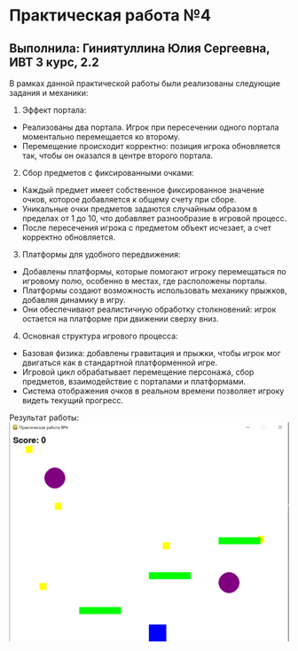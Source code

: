 # Практическая работа №4
## Выполнила: Гиниятуллина Юлия Сергеевна, ИВТ 3 курс, 2.2


В рамках данной практической работы были реализованы следующие задания и механики:

1. Эффект портала:
* Реализованы два портала. Игрок при пересечении одного портала моментально перемещается ко второму.
* Перемещение происходит корректно: позиция игрока обновляется так, чтобы он оказался в центре второго портала.

2. Сбор предметов с фиксированными очками:
* Каждый предмет имеет собственное фиксированное значение очков, которое добавляется к общему счету при сборе.
* Уникальные очки предметов задаются случайным образом в пределах от 1 до 10, что добавляет разнообразие в игровой процесс.
* После пересечения игрока с предметом объект исчезает, а счет корректно обновляется.

3. Платформы для удобного передвижения:
* Добавлены платформы, которые помогают игроку перемещаться по игровому полю, особенно в местах, где расположены порталы.
* Платформы создают возможность использовать механику прыжков, добавляя динамику в игру.
* Они обеспечивают реалистичную обработку столкновений: игрок остается на платформе при движении сверху вниз.

4. Основная структура игрового процесса:
* Базовая физика: добавлены гравитация и прыжки, чтобы игрок мог двигаться как в стандартной платформенной игре.
* Игровой цикл обрабатывает перемещение персонажа, сбор предметов, взаимодействие с порталами и платформами.
* Система отображения очков в реальном времени позволяет игроку видеть текущий прогресс.

Результат работы: 
![Экран игры](screen.png)